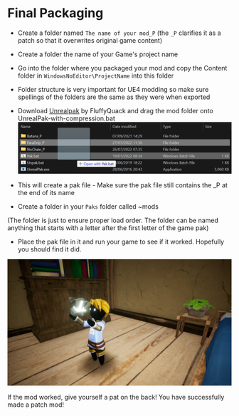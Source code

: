 # Final Packaging

- Create a folder named `The name of your mod_P` (the `_P` clarifies it as a patch so that it overwrites original game content)

- Create a folder the name of your Game's project name

- Go into the folder where you packaged your mod and copy the Content folder in `WindowsNoEditor\ProjectName` into this folder

- Folder structure is very important for UE4 modding so make sure spellings of the folders are the same as they were when exported

- Download [Unrealpak](https://fluffyquack.com/tools/unrealpak.rar) by FluffyQuack and drag the mod folder onto UnrealPak-with-compression.bat
![](Packaging.png)

- This will create a pak file - Make sure the pak file still contains the _P at the end of its name
- Create a folder in your `Paks` folder called ~mods

(The folder is just to ensure proper load order. The folder can be named anything that starts with a letter after the first letter of the game pak) 
- Place the pak file in it and run your game to see if it worked. Hopefully you should find it did.

![](drip.png)

If the mod worked, give yourself a pat on the back! You have successfully made a patch mod!